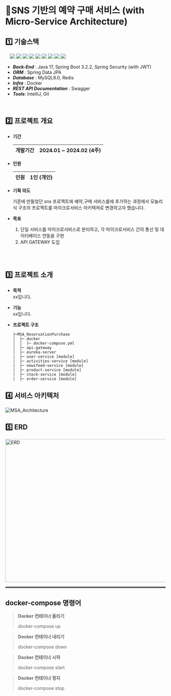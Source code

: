 # 📌SNS 기반의 예약 구매 서비스 (with Micro-Service Architecture)

## :one: 기술스택

   &emsp;<img  src="https://img.shields.io/badge/java 17-007396?style=flat-square&logo=java&logoColor=white"> <img  src="https://img.shields.io/badge/springboot 3.2.2-6DB33F?style=flat-square&logo=springboot&logoColor=white">
   <img  src="https://img.shields.io/badge/Spring Data JPA-20C997?style=flat-square&logo=Spring Data JPA&logoColor=white">
   <img src="https://img.shields.io/badge/Docker-2496ED?style=flat-square&logo=Docker&logoColor=white"/>
   <img src="https://img.shields.io/badge/MySQL-4479A1?style=flat-square&logo=MySQL&logoColor=white"/>
   <img  src="https://img.shields.io/badge/redis-CC0000?style=flat-square&logo=redis&logoColor=white">
   <img  src="https://img.shields.io/badge/git-F05032?style=flat-square&logo=git&logoColor=white">
   <img  src="https://img.shields.io/badge/swagger-85EA2D?style=flat-square&logo=Swagger&logoColor=black">
   <img  src="https://img.shields.io/badge/Intellij-000000?style=flat-square&logo=Intellij IDEA&logoColor=white">


* ***Back-End*** : Java 17, Spring Boot 3.2.2, Spring Security (with JWT)  
* ***ORM***  : Spring Data JPA  
* ***Database*** : MySQL8.0, Redis  
* ***Infra*** : Docker  
* ***REST API Documentation***  : Swagger  
* ***Tools***: IntelliJ, Git
<br>

## :two: 프로젝트 개요

 * **기간**
   
    | 개발기간 | 2024.01 ~ 2024.02 (4주) |
    |---------|-------------------------|

* **인원**
  
    | 인원 | 1인 (개인) |
    |---------|-------------------------|

* **기획 의도**

  기존에 만들었던 sns 프로젝트에 예약,구매 서비스를에 추가하는 과정에서 모놀리식 구조의 프로젝트를 마이크로서비스 아키텍쳐로 변경하고자 했습니다. 

* **목표**

  1. 단일 서비스를 마이크로서비스로 분리하고, 각 마이크로서비스 간의 통신 및 데이터베이스 연동을 구현   
  2. API GATEWAY 도입
<br>
<br>

## :three: 프로젝트 소개
* **목적**  
xx입니다.

* **기능**  
xx입니다.

* **프로젝트 구조**

   ```
   ├─MSA_ReservationPurchase
   │  ├─ docker  
   │  │  ├─ docker-compose.yml  
   │  ├─ api-gateway  
   │  ├─ eureka-server  
   |  ├─ user-service [module]  
   |  ├─ activities-service [module]  
   |  ├─ newsfeed-service [module]  
   |  ├─ product-service [module]  
   |  ├─ stock-service [module]  
   |  ├─ order-service [module]
   ```


## :four: 서비스 아키텍처
![MSA_Architecture](https://github.com/HUFSjlee/MSA-reservation-purchase-rest-api/assets/67497759/42670ada-46f0-46c1-afac-fbc664f33d20)

## :five: ERD
<img src="https://github.com/HUFSjlee/MSA-reservation-purchase-rest-api/assets/67497759/d81a483f-d211-4c4d-b0a7-feedf7a51397" alt="ERD" width="850" height="450">
<hr style="border: 2px solid grey;">

## docker-compose 명령어
> **Docker 컨테이너 올리기**
> 
> docker-compose up

> **Docker 컨테이너 내리기**
> 
> docker-compose down

> **Docker 컨테이너 시작**
> 
> docker-compose start

> **Docker 컨테이너 정지**
> 
> docker-compose stop


